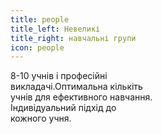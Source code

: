 ```yaml
---
title: people
title_left: Невеликі
title_right: навчальні групи
icon: people
---
```

8-10 учнів і професійні
<br>викладачі.Оптимальна кількіть
<br>учнів для ефективного навчання.
<br>Індивідуальний підхід до
<br>кожного учня.
